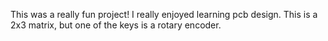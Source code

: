 This was a really fun project! I really enjoyed learning pcb design. This is a 2x3 matrix, but one of the keys is a rotary encoder.
